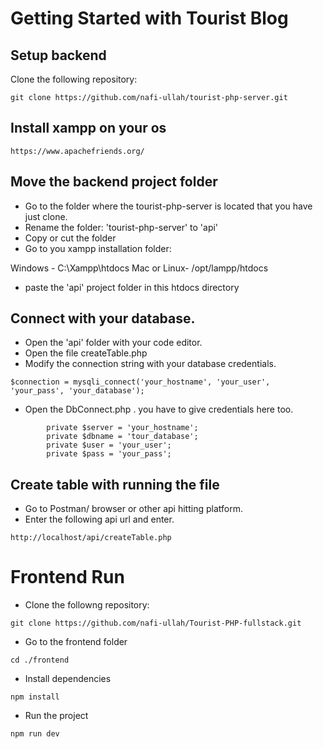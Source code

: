 # Getting Started with Tourist Blog

## Setup backend

Clone the following repository:

```
git clone https://github.com/nafi-ullah/tourist-php-server.git
```

## Install xampp on your os

```
https://www.apachefriends.org/
```

## Move the backend project folder

- Go to the folder where the tourist-php-server is located that you have just clone.
- Rename the folder: 'tourist-php-server' to 'api'
- Copy or cut the folder
- Go to you xampp installation folder:

Windows - C:\Xampp\htdocs 
Mac or Linux- /opt/lampp/htdocs

- paste the 'api' project folder in this htdocs directory

## Connect with your database.

- Open the 'api' folder with your code editor.
- Open the file createTable.php
- Modify the connection string with your database credentials.

``
$connection = mysqli_connect('your_hostname', 'your_user', 'your_pass', 'your_database');
``

- Open the DbConnect.php . you have to give credentials here too.

```
	    private $server = 'your_hostname';
		private $dbname = 'tour_database';
		private $user = 'your_user';
		private $pass = 'your_pass';
```
## Create table with running the file

- Go to Postman/ browser or other api hitting platform.
- Enter the following api url and enter.
```
http://localhost/api/createTable.php

```


# Frontend Run
- Clone the followng repository:

```
git clone https://github.com/nafi-ullah/Tourist-PHP-fullstack.git
```

- Go to the frontend folder
```
cd ./frontend
```

- Install dependencies
```
npm install
```

- Run the project
```
npm run dev
```